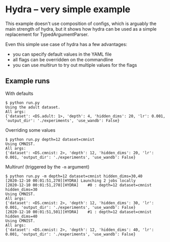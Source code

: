 # Hydra &ndash; very simple example

This example doesn't use composition of configs, which is arguably the main strength of hydra,
but it shows how hydra can be used as a simple replacement for TypedArgumentParser.

Even this simple use case of hydra has a few advantages:
- you can specify default values in the YAML file
- all flags can be overridden on the commandline
- you can use _multirun_ to try out multiple values for the flags

## Example runs

With defaults
```
$ python run.py
Using the adult dataset.
All args:
{'dataset': <DS.adult: 1>, 'depth': 4, 'hidden_dims': 20, 'lr': 0.001, 'output_dir': './experiments', 'use_wandb': False}
```

Overriding some values
```
$ python run.py depth=12 dataset=cmnist
Using CMNIST.
All args:
{'dataset': <DS.cmnist: 2>, 'depth': 12, 'hidden_dims': 20, 'lr': 0.001, 'output_dir': './experiments', 'use_wandb': False}
```

Multirun! (triggered by the `-m` argument)
```
$ python run.py -m depth=12 dataset=cmnist hidden_dims=30,40
[2020-12-10 00:01:51,270][HYDRA] Launching 2 jobs locally
[2020-12-10 00:01:51,270][HYDRA] 	#0 : depth=12 dataset=cmnist hidden_dims=30
Using CMNIST.
All args:
{'dataset': <DS.cmnist: 2>, 'depth': 12, 'hidden_dims': 30, 'lr': 0.001, 'output_dir': './experiments', 'use_wandb': False}
[2020-12-10 00:01:51,501][HYDRA] 	#1 : depth=12 dataset=cmnist hidden_dims=40
Using CMNIST.
All args:
{'dataset': <DS.cmnist: 2>, 'depth': 12, 'hidden_dims': 40, 'lr': 0.001, 'output_dir': './experiments', 'use_wandb': False}
```
